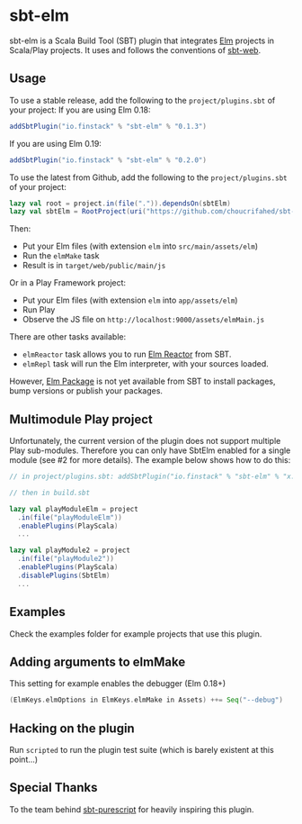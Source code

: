 # sbt-elm

sbt-elm is a Scala Build Tool (SBT) plugin that integrates [Elm](http://elm-lang.org/) projects in Scala/Play projects.
It uses and follows the conventions of [sbt-web](https://github.com/sbt/sbt-web).

## Usage

To use a stable release, add the following to the `project/plugins.sbt` of your project:
If you are using Elm 0.18:

```scala
addSbtPlugin("io.finstack" % "sbt-elm" % "0.1.3")
```

If you are using Elm 0.19:

```scala
addSbtPlugin("io.finstack" % "sbt-elm" % "0.2.0")
```

To use the latest from Github, add the following to the `project/plugins.sbt` of your project:

```scala
lazy val root = project.in(file(".")).dependsOn(sbtElm)
lazy val sbtElm = RootProject(uri("https://github.com/choucrifahed/sbt-elm.git"))
```    

Then:

  * Put your Elm files (with extension `elm` into `src/main/assets/elm`)
  * Run the `elmMake` task
  * Result is in `target/web/public/main/js`

Or in a Play Framework project:

  * Put your Elm files (with extension `elm` into `app/assets/elm`)
  * Run Play
  * Observe the JS file on `http://localhost:9000/assets/elmMain.js`

There are other tasks available:

 * `elmReactor` task allows you to run [Elm Reactor](https://github.com/elm-lang/elm-reactor) from SBT.
 * `elmRepl` task will run the Elm interpreter, with your sources loaded.

However, [Elm Package](https://github.com/elm-lang/elm-package) is not yet available from SBT to install packages, bump versions or publish your packages.

## Multimodule Play project

Unfortunately, the current version of the plugin does not support multiple Play sub-modules. Therefore you can only have SbtElm enabled for a single module (see #2 for more details). The example below shows how to do this:

```scala
// in project/plugins.sbt: addSbtPlugin("io.finstack" % "sbt-elm" % "x.y.z")

// then in build.sbt

lazy val playModuleElm = project
  .in(file("playModuleElm"))
  .enablePlugins(PlayScala)
  ...

lazy val playModule2 = project
  .in(file("playModule2"))
  .enablePlugins(PlayScala)
  .disablePlugins(SbtElm)
  ...
```

## Examples

Check the examples folder for example projects that use this plugin.

## Adding arguments to elmMake

This setting for example enables the debugger (Elm 0.18+)

```scala
(ElmKeys.elmOptions in ElmKeys.elmMake in Assets) ++= Seq("--debug")
```

## Hacking on the plugin

Run `scripted` to run the plugin test suite (which is barely existent at this point...)

## Special Thanks

To the team behind [sbt-purescript](https://github.com/eamelink/sbt-purescript) for heavily inspiring this plugin.
